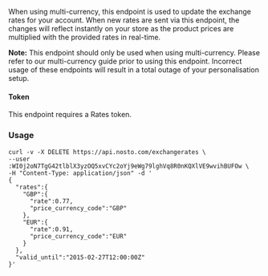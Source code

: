When using multi-currency, this endpoint is used to update the exchange rates for your account. When new rates are sent via this endpoint, the changes will reflect instantly on your store as the product prices are multiplied with the provided rates in real-time.

**Note:** This endpoint should only be used when using multi-currency. Please refer to our multi-currency guide prior to using this endpoint. Incorrect usage of these endpoints will result in a total outage of your personalisation setup.

#### Token

This endpoint requires a Rates token.

### Usage

```shell
curl -v -X DELETE https://api.nosto.com/exchangerates \
--user :WI0j2oN7TgG42tlblX3yzOQ5xvCYc2oYj9eWg79lghVq8R0nKQXlVE9wvihBUFOw \
-H "Content-Type: application/json" -d '
{
  "rates":{
    "GBP":{
      "rate":0.77,
      "price_currency_code":"GBP"
    },
    "EUR":{
      "rate":0.91,
      "price_currency_code":"EUR"
    }
  },
  "valid_until":"2015-02-27T12:00:00Z"
}'
```